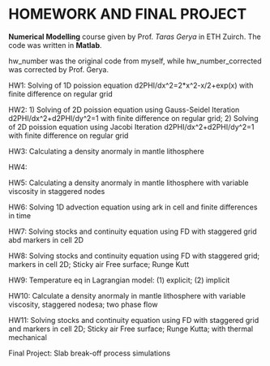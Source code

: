 # HOMEWORK AND FINAL PROJECT
**Numerical Modelling** course given by Prof. *Taras Gerya* in ETH Zuirch.
The code was written in **Matlab**.

hw_number was the original code from myself, while hw_number_corrected was corrected by Prof. Gerya.

HW1:  Solving of 1D poission equation d2PHI/dx^2=2*x^2-x/2+exp(x) with finite difference on regular grid

HW2:  1) Solving of 2D poission equation using Gauss-Seidel Iteration d2PHI/dx^2+d2PHI/dy^2=1 with finite difference on regular grid;
      2) Solving of 2D poission equation using Jacobi Iteration d2PHI/dx^2+d2PHI/dy^2=1 with finite difference on regular grid
      
HW3:  Calculating a density anormaly in mantle lithosphere

HW4:  

HW5:  Calculating a density anormaly in mantle lithosphere with variable viscosity in staggered nodes

HW6:  Solving 1D advection equation using ark in cell and finite differences in time

HW7:  Solving stocks and continuity equation using FD with staggered grid abd markers in cell 2D

HW8:  Solving stocks and continuity equation using FD with staggered grid; markers in cell 2D; Sticky air Free surface; Runge Kutt

HW9:  Temperature eq in Lagrangian model: (1) explicit; (2) implicit

HW10: Calculate a density anormaly in mantle lithosphere with variable viscosity, staggered nodesa; two phase flow

HW11: Solving stocks and continuity equation using FD with staggered grid and markers in cell 2D; Sticky air Free surface; Runge Kutta; with thermal mechanical

Final Project: Slab break-off process simulations
